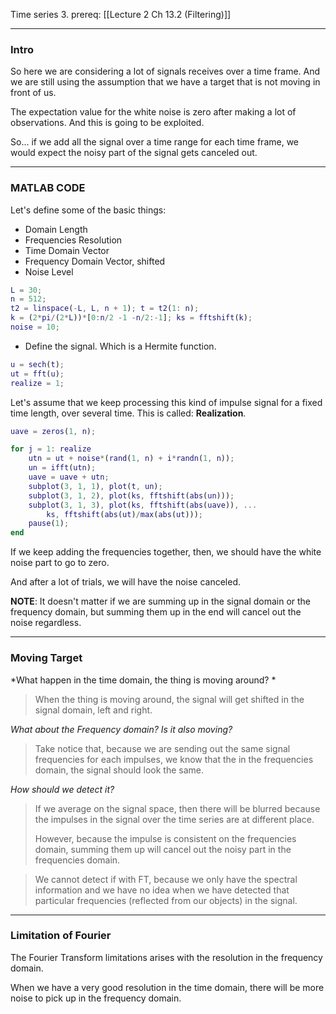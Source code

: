 Time series 3. 
prereq: [[Lecture 2 Ch 13.2 (Filtering)]]

---
### Intro

So here we are considering a lot of signals receives over a time frame. And we are still using the assumption that we have a target that is not moving in front of us. 

The expectation value for the white noise is zero after making a lot of observations. And this is going to be exploited. 

So... if we add all the signal over a time range for each time frame, we would expect the noisy part of the signal gets canceled out.

---
### MATLAB CODE

Let's define some of the basic things: 
* Domain Length
* Frequencies Resolution 
* Time Domain Vector 
* Frequency Domain Vector, shifted
* Noise Level

```matlab
L = 30;
n = 512; 
t2 = linspace(-L, L, n + 1); t = t2(1: n);
k = (2*pi/(2*L))*[0:n/2 -1 -n/2:-1]; ks = fftshift(k);
noise = 10;
```

* Define the signal. Which is a Hermite function. 

```matlab
u = sech(t); 
ut = fft(u);
realize = 1;
```

Let's assume that we keep processing this kind of impulse signal for a fixed time length, over several time. This is called: **Realization**. 

```matlab
uave = zeros(1, n);

for j = 1: realize
	utn = ut + noise*(rand(1, n) + i*randn(1, n));
	un = ifft(utn); 
	uave = uave + utn; 
	subplot(3, 1, 1), plot(t, un); 
	subplot(3, 1, 2), plot(ks, fftshift(abs(un)));
	subplot(3, 1, 3), plot(ks, fftshift(abs(uave)), ... 
		ks, fftshift(abs(ut)/max(abs(ut)));
	pause(1); 
end
```

If we keep adding the frequencies together, then, we should have the white noise part to go to zero. 

And after a lot of trials, we will have the noise canceled. 

**NOTE**: 
It doesn't matter if we are summing up in the signal domain or the frequency domain, but summing them up in the end will cancel out the noise regardless. 

---
### Moving Target

*What happen in the time domain, the thing is moving around? *

> When the thing is moving around, the signal will get shifted in the signal domain, left and right.  

*What about the Frequency domain? Is it also moving?*

> Take notice that, because we are sending out the same signal frequencies for each impulses, we know that the in the frequencies domain, the signal should look the same. 

*How should we detect it?*

> If we average on the signal space, then there will be blurred because the impulses in the signal over the time series are at different place. 
> 
> However, because the impulse is consistent on the frequencies domain, summing them up will cancel out the noisy part in the frequencies domain. 

> We cannot detect if with FT, because we only have the spectral information and we have no idea when we have detected that particular frequencies (reflected from our objects) in the signal. 

---
### Limitation of Fourier

The Fourier Transform limitations arises with the resolution in the frequency domain. 

When we have a very good resolution in the time domain, there will be more noise to pick up in the frequency domain. 